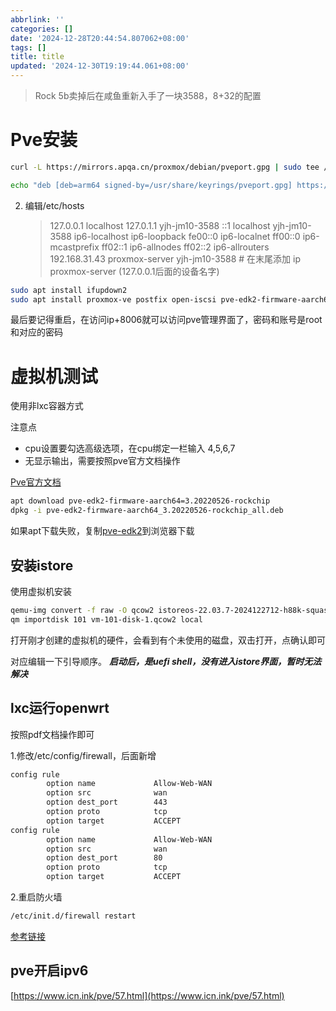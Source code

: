 ```yaml
---
abbrlink: ''
categories: []
date: '2024-12-28T20:44:54.807062+08:00'
tags: []
title: title
updated: '2024-12-30T19:19:44.061+08:00'
---
```

> Rock 5b卖掉后在咸鱼重新入手了一块3588，8+32的配置

# Pve安装

```bash
curl -L https://mirrors.apqa.cn/proxmox/debian/pveport.gpg | sudo tee /usr/share/keyrings/pveport.gpg >/dev/null
```

```bash
echo "deb [deb=arm64 signed-by=/usr/share/keyrings/pveport.gpg] https://mirrors.apqa.cn/proxmox/debian/pve bookworm port" | sudo tee  /etc/apt/sources.list.d/pveport.list
```

2. 编辑/etc/hosts
   > 127.0.0.1   localhost
   > 127.0.1.1   yjh-jm10-3588
   > ::1         localhost yjh-jm10-3588 ip6-localhost ip6-loopback
   > fe00::0     ip6-localnet
   > ff00::0     ip6-mcastprefix
   > ff02::1     ip6-allnodes
   > ff02::2     ip6-allrouters
   > 192.168.31.43 proxmox-server yjh-jm10-3588   # 在末尾添加 ip   proxmox-server  (127.0.0.1后面的设备名字)
   >

```bash
sudo apt install ifupdown2
sudo apt install proxmox-ve postfix open-iscsi pve-edk2-firmware-aarch64
```

最后要记得重启，在访问ip+8006就可以访问pve管理界面了，密码和账号是root和对应的密码

# 虚拟机测试

使用非lxc容器方式

注意点

+ cpu设置要勾选高级选项，在cpu绑定一栏输入 4,5,6,7
+ 无显示输出，需要按照pve官方文档操作

[Pve官方文档](https://github.com/jiangcuo/Proxmox-Port/wiki/Install-Proxmox-VE-on-Debian-bookworm)

```bash
apt download pve-edk2-firmware-aarch64=3.20220526-rockchip
dpkg -i pve-edk2-firmware-aarch64_3.20220526-rockchip_all.deb
```

如果apt下载失败，复制[pve-edk2](https://mirrors.apqa.cn/proxmox/debian/pve/dists/bookworm/port//binary-arm64/pve-edk2-firmware-aarch64_3.20220526-rockchip_all.deb)到浏览器下载

## 安装istore

使用虚拟机安装

```bash
qemu-img convert -f raw -O qcow2 istoreos-22.03.7-2024122712-h88k-squashfs-combined.img vm-101-disk-1.qcow2
qm importdisk 101 vm-101-disk-1.qcow2 local
```

打开刚才创建的虚拟机的硬件，会看到有个未使用的磁盘，双击打开，点确认即可

对应编辑一下引导顺序。
***启动后，是uefi shell，没有进入istore界面，暂时无法解决***

## lxc运行openwrt

按照pdf文档操作即可

1.修改/etc/config/firewall，后面新增

```bash
config rule
        option name             Allow-Web-WAN
        option src              wan
        option dest_port        443
        option proto            tcp
        option target           ACCEPT
config rule
        option name             Allow-Web-WAN
        option src              wan
        option dest_port        80
        option proto            tcp
        option target           ACCEPT
```

2.重启防火墙

```bash
/etc/init.d/firewall restart
```

[参考链接](https://virtualizeeverything.com/2022/05/23/setting-openwrt-in-proxmox-lxc/)

## pve开启ipv6

[https://www.icn.ink/pve/57.html](https://www.icn.ink/pve/57.html)
